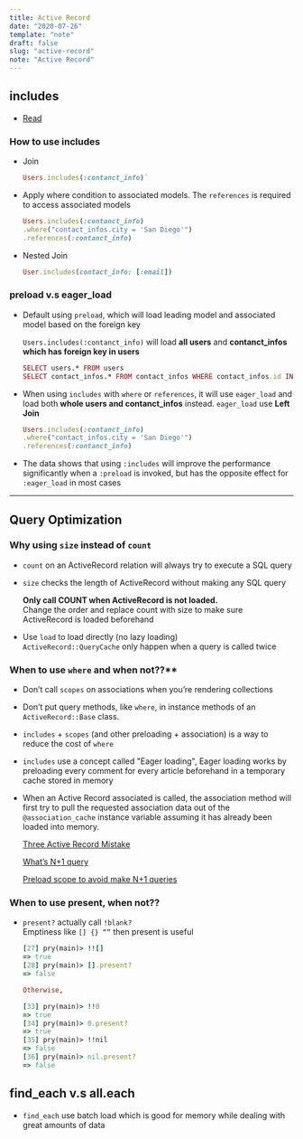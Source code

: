 ```yaml
---
title: Active Record
date: "2020-07-26"
template: "note"
draft: false
slug: "active-record"
note: "Active Record"
---
```

## includes
  - [Read](https://engineering.gusto.com/a-visual-guide-to-using-includes-in-rails/)
### How to use includes
  - Join

    ```ruby
    Users.includes(:contanct_info)`
    ```

  - Apply where condition to associated models. The `references` is required to access associated models

    ```ruby
    Users.includes(:contanct_info)
    .where("contact_infos.city = 'San Diego'")
    .references(:contanct_info)
    ```

  - Nested Join

    ```ruby
    User.includes(contact_info: [:email])
    ```

### preload v.s eager_load

- Default using `preload`, which will load leading model and associated model based on the foreign key

  `Users.includes(:contanct_info)` will load **all users** and **contanct_infos which has foreign key in users**

  ```ruby
  SELECT users.* FROM users
  SELECT contact_infos.* FROM contact_infos WHERE contact_infos.id IN (1, 2, 3)
  ```

- When using `includes` with `where` or `references`, it will use `eager_load` and load both **whole users and contanct_infos** instead. `eager_load` use **Left Join**

  ```ruby
  Users.includes(:contanct_info)
  .where("contact_infos.city = 'San Diego'")
  .references(:contanct_info)
  ```

- The data shows that using `:includes` will improve the performance significantly when a `:preload` is invoked, but has the opposite effect for `:eager_load` in most cases

***
## Query Optimization

### Why using `size` instead of `count`

- `count` on an ActiveRecord relation will always try to execute a SQL query
- `size` checks the length of ActiveRecord without making any SQL query

  **Only call COUNT when ActiveRecord is not loaded.**<br/>
  Change the order and replace count with size to make sure ActiveRecord is loaded beforehand

- Use `load` to load directly (no lazy loading)<br/>
  `ActiveRecord::QueryCache` only happen when a query is called twice

### When to use `where` and when not??**

- Don’t call `scopes` on associations when you’re rendering collections

- Don’t put query methods, like `where`, in instance methods of an `ActiveRecord::Base` class.

- `includes` + `scopes` (and other preloading + association) is a way to reduce the cost of `where`

- `includes` use a concept called "Eager loading", Eager loading works by preloading every comment for every article beforehand in a temporary cache stored in memory

- When an Active Record associated is called, the association method will first try to pull the requested association data out of the `@association_cache` instance variable assuming it has already been loaded into memory.

  [Three Active Record Mistake](https://www.speedshop.co/2019/01/10/three-activerecord-mistakes.html)

  [What’s N+1 query](https://medium.com/@bretdoucette/n-1-queries-and-how-to-avoid-them-a12f02345be5)

  [Preload scope to avoid make N+1 queries](https://www.justinweiss.com/articles/how-to-preload-rails-scopes/)

### When to use present, when not??

- `present?` actually call `!blank?`<br/>
  Emptiness like `[] {} “”` then present is useful

  ```ruby
  [27] pry(main)> !![]
  => true
  [28] pry(main)> [].present?
  => false

  Otherwise,

  [33] pry(main)> !!0
  => true
  [34] pry(main)> 0.present?
  => true
  [35] pry(main)> !!nil
  => false
  [36] pry(main)> nil.present?
  => false
  ```

## find_each v.s all.each
- `find_each` use batch load which is good for memory while dealing with great amounts of data

